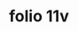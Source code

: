 ---
layout: edition
title: folio 11v
manuscript: Turin, Biblioteca Nazionale, MS N.III.19
sigla: T
iip: t011v.tif
milestone: 22
---